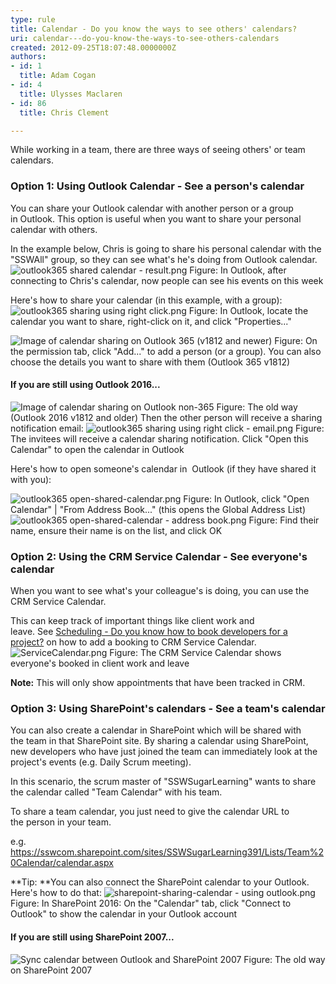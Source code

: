```yaml
---
type: rule
title: Calendar - Do you know the ways to see others' calendars?
uri: calendar---do-you-know-the-ways-to-see-others-calendars
created: 2012-09-25T18:07:48.0000000Z
authors:
- id: 1
  title: Adam Cogan
- id: 4
  title: Ulysses Maclaren
- id: 86
  title: Chris Clement

---
```


 
​While working in a team, there are three ways of seeing others' or team calendars.​
 
### Option 1: Using Outlook Calendar - See a person's calendar


You can share your Outlook calendar with another person or a group in Outlook. This option is useful when you want to share your personal calendar with others.

In the example below, Chris is going to share his personal calendar with the "SSWAll" group, so they can see what's he's doing from Outlook calendar.
 ![outlook365 shared calendar - result.png](/SiteAssets/calendar-do-you-know-the-ways-to-share-and-see-others-calendars/outlook365%20shared%20calendar%20-%20result.png) Figure: In Outlook, after connecting to Chris's calendar, now people can see his events on this week 

Here's how to share your calendar (in this example, with a group):
 ![outlook365 sharing using right click.png](/SiteAssets/calendar-do-you-know-the-ways-to-share-and-see-others-calendars/outlook365%20sharing%20using%20right%20click.png) Figure: In Outlook, locate the calendar you want to share, right-click on it, and click "Properties..."


 ![Image of calendar sharing on Outlook 365 (v1812 and newer)](/SiteAssets/calendar-do-you-know-the-ways-to-share-and-see-others-calendars/outlook365.jpg) Figure: On the permission tab, click "Add..." to add a person (or a group). You can also choose the details you want to share with them (Outlook 365 v1812)





#### If you are still using Outlook 2016...

 ![Image of calendar sharing on Outlook non-365](/SiteAssets/calendar-do-you-know-the-ways-to-share-and-see-others-calendars/option1-outlook-calendar.png) Figure: The old way (Outlook 2016 v1812 and older)
 Then the other person will receive a sharing notification email:
 ![outlook365 sharing using right click - email.png](/SiteAssets/calendar-do-you-know-the-ways-to-share-and-see-others-calendars/outlook365%20sharing%20using%20right%20click%20-%20email.png) Figure: The invitees will receive a calendar sharing notification. Click "Open this Calendar" to open the calendar in Outlook

Here's how to open someone's calendar in  Outlook (if they have shared it ​with you):

 ![outlook365 open-shared-calendar.png](/SiteAssets/calendar-do-you-know-the-ways-to-share-and-see-others-calendars/outlook365%20open-shared-calendar.png) Figure: In Outlook, click "Open Calendar" | "From Address Book..." (this opens the Global Address List)
 ![outlook365 open-shared-calendar - address book.png](/SiteAssets/calendar-do-you-know-the-ways-to-share-and-see-others-calendars/outlook365%20open-shared-calendar%20-%20address%20book.png) Figure: Find their name, ensure their name is on the list, and click OK


### Option 2: Using the CRM Service Calendar - See everyone's calendar


When you want to see what's your colleague's is doing, you can use the CRM Service Calendar.

This can keep track of important things like client work and leave. See [Scheduling - Do you know how to book developers for a project?](/_layouts/15/FIXUPREDIRECT.ASPX?WebId=3dfc0e07-e23a-4cbb-aac2-e778b71166a2&amp;TermSetId=07da3ddf-0924-4cd2-a6d4-a4809ae20160&amp;TermId=d51b4fd0-dc73-4e51-a6fd-e2354b6add89) on how to add a booking to CRM Service Calendar.
 ![ServiceCalendar.png](/PublishingImages/ServiceCalendar.png) Figure: The CRM Service Calendar shows everyone's booked in client work and leave



**Note:** This will only show appointments that have been tracked in CRM.

### Option 3: Using SharePoint's calendars - See a team's calendar


You can also create a calendar in SharePoint which will be shared with the team in that SharePoint site. By sharing a calendar using SharePoint, new developers who have just joined the team can immediately look at the project's events (e.g. Daily Scrum meeting).

In this scenario, the scrum master of "SSWSugarLearning" wants to share the calendar called "Team Calendar" with his team.

To share a team calendar, you just need to give the calendar URL to the person in your team.

e.g. https://sswcom.sharepoint.com/sites/SSWSugarLearning391/Lists/Team%20Calendar/calendar.aspx



**Tip: **You can also connect the SharePoint calendar to your Outlook. Here's how to do that:
 ![sharepoint-sharing-calendar - using outlook.png](/SiteAssets/calendar-do-you-know-the-ways-to-share-and-see-others-calendars/sharepoint-sharing-calendar%20-%20using%20outlook.png) Figure: In SharePoint 2016: On the "Calendar" tab, click "Connect to Outlook" to show the calendar in your Outlook account

#### If you are still using SharePoint 2007...

 ![Sync calendar between Outlook and SharePoint 2007](/PublishingImages/Team_ShareCalendar_SharePoint.GIF) 
Figure: The old way on SharePoint 2007
​​​​



